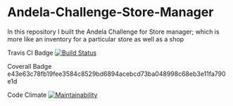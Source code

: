 # Andela-Challenge-Store-Manager
In this repository I built the Andela Challenge for Store manager; which is more like an inventory for a particular store as well as a shop


Travis CI Badge
[![Build Status](https://travis-ci.com/prizemac/Andela-Challenge-Store-Manager.svg?branch=feature_branch)](https://travis-ci.com/prizemac/Andela-Challenge-Store-Manager)

Coverall Badge
e43e63c78fb19fee3584c8529bd6894acebcd73ba048998c68eb3e11fa790e1d


Code Climate
[![Maintainability](https://api.codeclimate.com/v1/badges/34452fcf67b2ce1e6cf0/maintainability)](https://codeclimate.com/github/prizemac/Andela-Challenge-Store-Manager/maintainability)
